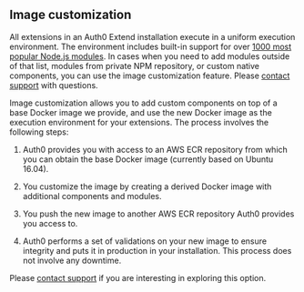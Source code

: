 ## Image customization

All extensions in an Auth0 Extend installation execute in a uniform execution environment. The environment includes built-in support for over [1000 most popular Node.js modules](https://tehsis.github.io/webtaskio-canirequire/). In cases when you need to add modules outside of that list, modules from private NPM repository, or custom native components, you can use the image customization feature. Please [contact support](#support) with questions. 

Image customization allows you to add custom components on top of a base Docker image we provide, and use the new Docker image as the execution environment for your extensions. The process involves the following steps: 

1. Auth0 provides you with access to an AWS ECR repository from which you can obtain the base Docker image (currently based on Ubuntu 16.04). 

2. You customize the image by creating a derived Docker image with additional components and modules.

3. You push the new image to another AWS ECR repository Auth0 provides you access to. 

4. Auth0 performs a set of validations on your new image to ensure integrity and puts it in production in your installation. This process does not involve any downtime. 

Please [contact support](#support) if you are interesting in exploring this option. 